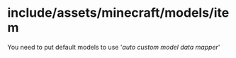 # include/assets/minecraft/models/item
You need to put default models to use '_auto custom model data mapper_'